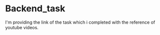 # Backend_task
I'm providing the link of the task which i completed with the reference of youtube videos.
